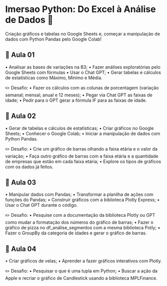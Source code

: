 # Imersao Python: Do Excel à Análise de Dados :snake:

Criação gráficos e tabelas no Google Sheets e, começar a manipulação de dados com Python Pandas pelo Google Colab!

## :closed_book: Aula 01 
•	Analisar as bases de variações na B3;
•	Fazer análises exploratórias pelo Google Sheets com fórmulas
•	Usar o Chat GPT;
•	Gerar tabelas e cálculos de estatísticas como Máximo, Mínimo e Média.

:pencil2: Desafio:
•	Fazer os cálculos com as colunas de porcentagem (variação semanal; mensal; anual e 12 meses);
•	Pegar via Chat GPT as faixas de idade;
•	Pedir para o GPT gerar a fórmula IF para as faixas de idade.


## :orange_book: Aula 02
•	Gerar de tabelas e cálculos de estatísticas;
•	Criar gráficos no Google Sheets;
•	Conhecer o Google Colab;
•	Iniciar a manipulação de dados com Python Pandas.

:pencil2: Desafio:
•	Crie um gráfico de barras olhando a faixa etária e o valor da variação;
•	Faça outro gráfico de barras com a faixa etária e a quantidade de empresas que estão em cada faixa etária;
•	Explore os tipos de gráficos com os dados já feitos.


## :blue_book: Aula 03
•	Manipular dados com Pandas;
•	Transformar a planilha de ações com funções do Pandas;
•	Construir gráficos com a biblioteca Plotly Express;
•	Usar o Chat GPT durante o código.

:pencil2: Desafio: 
•	Pesquise com a documentação da biblioteca Plotly ou GPT como mudar a formatação dos números do gráfico de barras;
•	Fazer o gráfico de pizza no df_análise_segmentos com a mesma biblioteca Potly;
•	Fazer o GroupBy da categoria de idades e gerar o gráfico de barras.


## :green_book: Aula 04
•	Criar gráficos de velas;
•	Aprender a fazer gráficos interativos com Plotly.

:pencil2: Desafio:
•	Pesquisar o que é uma tupla em Python;
•	Buscar a ação da Apple e recriar o gráfico de Candlestick usando a biblioteca MPLFinance.
